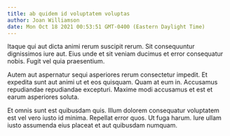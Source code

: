 ```yaml
---
title: ab quidem id voluptatem voluptas
author: Joan Williamson
date: Mon Oct 18 2021 00:53:51 GMT-0400 (Eastern Daylight Time)
---
```

Itaque qui aut dicta animi rerum suscipit rerum. Sit consequuntur dignissimos iure aut. Eius unde et sit veniam ducimus et error consequatur nobis. Fugit vel quia praesentium.

 Autem aut aspernatur sequi asperiores rerum consectetur impedit. Et expedita sunt aut animi ut et eos quisquam. Quam at eum in. Accusamus repudiandae repudiandae excepturi. Maxime modi accusamus et est et earum asperiores soluta.

 Et omnis sunt est quibusdam quis. Illum dolorem consequatur voluptatem est vel vero iusto id minima. Repellat error quos. Ut fuga harum. Iure ullam iusto assumenda eius placeat et aut quibusdam numquam.